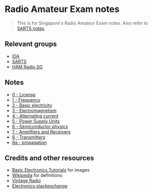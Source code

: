 # Radio Amateur Exam notes

> This is for Singapore's Radio Amateur Exam notes. Also refer to [SARTS notes](http://www.sarts.org.sg/rae/studyrae.html).

## Relevant groups

- [IDA](https://www.ida.gov.sg/)
- [SARTS](http://www.sarts.org.sg/)
- [HAM Radio SG](https://www.facebook.com/groups/232268357146272/)

## Notes

- [0 - License](0_license.md)
- [1 - Frequency](1_frequency.md)
- [2 - Basic electricity](2_basic_electricity.md)
- [3 - Electromagnetism](3_electromagnetism.md)
- [4 - Alternating current](4_alternating_current.md)
- [5 - Power Supply Units](5_power_supply_units.md)
- [6 - Semiconductor physics](6_semiconductor_physics.md)
- [7 - Amplifiers and Receivers](7_amplifiers_receivers.md)
- [8 - Transmitters](8_transmitters.md)
- [8a - propagation](8a_propagation.md)

## Credits and other resources

- [Basic Electronics Tutorials](http://www.electronics-tutorials.ws/) for images
- [Wikipedia](https://en.wikipedia.org/wiki/Main_Page) for definitions
- [Vintage Radio](http://www.vintage-radio.com/)
- [Electronics stackexchange](https://electronics.stackexchange.com)

